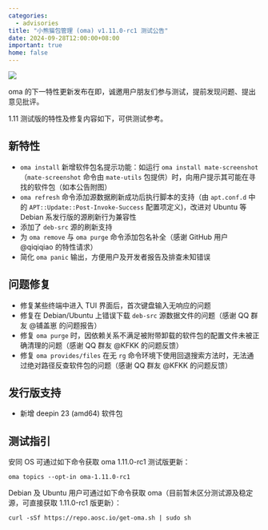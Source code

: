 ```yaml
---
categories:
  - advisories
title: "小熊猫包管理 (oma) v1.11.0-rc1 测试公告"
date: 2024-09-28T12:00:00+08:00
important: true
home: false
---
```


![](/assets/news/oma-comic-slim.png)

oma 的下一特性更新发布在即，诚邀用户朋友们参与测试，提前发现问题、提出意见批评。

1.11 测试版的特性及修复内容如下，可供测试参考。

## 新特性

- `oma install` 新增软件包名提示功能：如运行 `oma install mate-screenshot`（`mate-screenshot` 命令由 `mate-utils` 包提供）时，向用户提示其可能在寻找的软件包（如本公告附图）
- `oma refresh` 命令添加源数据刷新成功后执行脚本的支持（由 `apt.conf.d`  中的 `APT::Update::Post-Invoke-Success` 配置项定义)，改进对 Ubuntu 等 Debian 系发行版的源刷新行为兼容性
- 添加了 `deb-src` 源的刷新支持
- 为 `oma remove` 与 `oma purge` 命令添加包名补全（感谢 GitHub 用户 @qiqiqiao 的特性请求）
- 简化 `oma panic` 输出，方便用户及开发者报告及排查未知错误

## 问题修复

- 修复某些终端中进入 TUI 界面后，首次键盘输入无响应的问题
- 修复在 Debian/Ubuntu 上错误下载 `deb-src` 源数据文件的问题（感谢 QQ 群友 @铺盖崽 的问题报告）
- 修复 `oma purge` 时，因依赖关系不满足被附带卸载的软件包的配置文件未被正确清理的问题（感谢 QQ 群友 @KFKK 的问题反馈）
- 修复 `oma provides/files` 在无 `rg` 命令环境下使用回退搜索方法时，无法通过绝对路径反查软件包的问题（感谢 QQ 群友 @KFKK 的问题反馈）

## 发行版支持

- 新增 deepin 23 (amd64) 软件包

## 测试指引

安同 OS 可通过如下命令获取 oma 1.11.0-rc1 测试版更新：
```
oma topics --opt-in oma-1.11.0-rc1
```
Debian 及 Ubuntu 用户可通过如下命令获取 oma（目前暂未区分测试源及稳定源，可直接获取 1.11.0-rc1 版更新）：
```
curl -sSf https://repo.aosc.io/get-oma.sh | sudo sh
```
